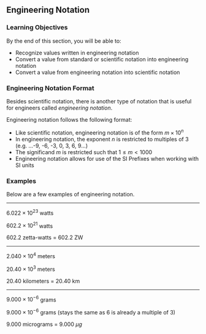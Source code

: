 ## Engineering Notation

### Learning Objectives

By the end of this section, you will be able to:

 * Recognize values written in engineering notation
 * Convert a value from standard or scientific notation into engineering notation
 * Convert a value from engineering notation into scientific notation

### Engineering Notation Format

Besides scientific notation, there is another type of notation that is useful for engineers called _engineering notation_.

Engineering notation follows the following format:

 * Like scientific notation, engineering notation is of the form $m \times 10^{n}$
 * In engineering notation, the exponent $n$ is restricted to multiples of 3 (e.g. ...-9, -6, -3, 0, 3, 6, 9...)
 * The significand $m$ is restricted such that $1 \leq m < 1000$
 * Engineering notation allows for use of the SI Prefixes when working with SI units

### Examples

Below are a few examples of engineering notation.

---

$6.022 \times 10^{23}$  watts 

$602.2 \times 10^{21}$ watts 

$602.2$ zetta-watts  = $602.2$ ZW

---

$2.040 \times 10^4$ meters 

$20.40 \times 10^3$ meters

$20.40$ kilometers = $20.40$ km

---

$9.000 \times 10^{−6}$ grams 

$9.000 \times 10^{−6}$ grams (stays the same as 6 is already a multiple of 3)

$9.000$ micrograms = $9.000 \ \mu g$
